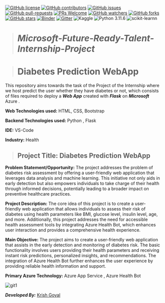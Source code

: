 [![GitHub license](https://img.shields.io/github/license/Krishnaa-tech/Diabetes-Prediction-web-app)](https://github.com/Krishnaa-tech/Diabetes-Prediction-web-app/blob/main/LICENSE)
[![GitHub contributors](https://img.shields.io/github/contributors/Krishnaa-tech/Diabetes-Prediction-web-app.svg)](https://GitHub.com/Krishnaa-tech/Diabetes-Prediction-web-app/graphs/contributors/)
[![GitHub issues](https://img.shields.io/github/issues/Krishnaa-tech/Diabetes-Prediction-web-app.svg)](https://GitHub.com/Krishnaa-tech/Diabetes-Prediction-web-app/issues/)
[![GitHub pull-requests](https://img.shields.io/github/issues-pr/Krishnaa-tech/Diabetes-Prediction-web-app.svg)](https://GitHub.com/Krishnaa-tech/Diabetes-Prediction-web-app/pulls/)
[![PRs Welcome](https://img.shields.io/badge/PRs-welcome-brightgreen.svg?style=flat-square)](http://makeapullrequest.com)
[![GitHub watchers](https://img.shields.io/github/watchers/Krishnaa-tech/Diabetes-Prediction-web-app.svg?style=social&label=Watch)](https://GitHub.com/Krishnaa-tech/Diabetes-Prediction-web-app/watchers/)
[![GitHub forks](https://img.shields.io/github/forks/Krishnaa-tech/Diabetes-Prediction-web-app.svg?style=social&label=Fork)](https://GitHub.com/Krishnaa-tech/Diabetes-Prediction-web-app/network/)
[![GitHub stars](https://img.shields.io/github/stars/Krishnaa-tech/Diabetes-Prediction-web-app.svg?style=social&label=Star)](https://GitHub.com/Krishnaa-tech/Diabetes-Prediction-web-app/stargazers/)
[![Binder](https://mybinder.org/badge_logo.svg)](https://mybinder.org/v2/gh/Krishnaa-tech/Diabetes-Prediction-web-app/HEAD)
[![Gitter](https://badges.gitter.im/Krishnaa-tech/Diabetes-Prediction-web-app.svg)](https://gitter.im/Krishnaa-tech/Diabetes-Prediction-web-app?utm_source=badge&utm_medium=badge&utm_campaign=pr-badge)
![Kaggle](https://img.shields.io/badge/Dataset-Kaggle-blue.svg) 
![Python 3.11.6](https://img.shields.io/badge/Python-3.11-brightgreen.svg) ![scikit-learnn](https://img.shields.io/badge/Library-Scikit_Learn-orange.svg)


># _Microsoft-Future-Ready-Talent-Internship-Project_

># Diabetes Prediction WebApp
This repository aims towards the task of the Project of the Internship where we host predict the user whether they have diabetes or not, which consists of files required to deploy a ___Web App___ created with ___Flask___ on ___Microsoft___ Azure .

**Web Technologies used:** HTML, CSS, Bootstrap

**Backend Technologies used:** Python , Flask

**IDE:** VS-Code

__Industry:__ Health

>## Project Title: Diabetes Prediction WebApp 

**Problem Statement/Opportunity:** The project addresses the problem of diabetes risk assessment by offering a user-friendly web application that leverages data analysis and machine learning. This initiative not only aids in early detection but also empowers individuals to take charge of their health through informed decisions, potentially leading to a broader impact on preventive healthcare practices.

**Project Description:** The core idea of this project is to create a user-friendly web application that allows individuals to assess their risk of diabetes using health parameters like BMI, glucose level, insulin level, age, and more. Additionally, this project addresses the need for accessible health assessment tools by integrating Azure Health Bot, which enhances user interaction and provides a comprehensive health experience.

**Main Objective:** The project aims to create a user-friendly web application that assists in the early detection and monitoring of diabetes risk. The basic functionality involves users providing their health parameters and receiving instant risk predictions, personalized insights, and recommendations. The integration of Azure Health Bot further enhances the user experience by providing reliable health information and support.

**Primary Azure Technology:** Azure App Service , Azure Health Bot

![git1](https://github.com/Krishnaa-tech/Travel-Tech-Microsoft-FRT/blob/5bbacc6f6d612a88ae5a3b6b6647b8ff85e85cd3/images/git1.png)

_**Developed By:**_ [Krish Goyal](https://github.com/Krishnaa-tech) 
